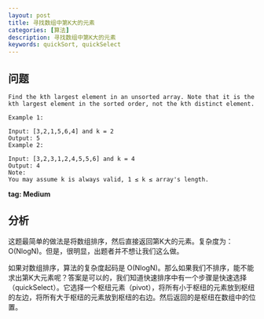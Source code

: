 ```yaml
---
layout: post
title: 寻找数组中第K大的元素
categories: [算法]
description: 寻找数组中第K大的元素
keywords: quickSort, quickSelect
---
```


## 问题

```
Find the kth largest element in an unsorted array. Note that it is the kth largest element in the sorted order, not the kth distinct element.

Example 1:

Input: [3,2,1,5,6,4] and k = 2
Output: 5
Example 2:

Input: [3,2,3,1,2,4,5,5,6] and k = 4
Output: 4
Note: 
You may assume k is always valid, 1 ≤ k ≤ array's length.
```

**tag: Medium**

## 分析
这题最简单的做法是将数组排序，然后直接返回第K大的元素。复杂度为：O(NlogN)。但是，很明显，出题者并不想让我们这么做。

如果对数组排序，算法的复杂度起码是 O(NlogN)。那么如果我们不排序，能不能求出第K大元素呢？答案是可以的，我们知道快速排序中有一个步骤是快速选择（quickSelect）。它选择一个枢纽元素（pivot），将所有小于枢纽的元素放到枢纽的左边，将所有大于枢纽的元素放到枢纽的右边。然后返回的是枢纽在数组中的位置。